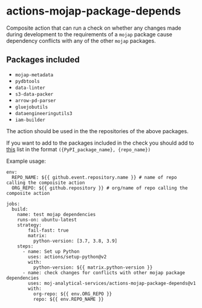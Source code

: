 # actions-mojap-package-depends

Composite action that can run a check on whether any changes made during development to the requirements of a `mojap` package cause dependency conflicts with any of the other `mojap` packages.

## Packages included

- `mojap-metadata`
- `pydbtools`
- `data-linter`
- `s3-data-packer`
- `arrow-pd-parser`
- `gluejobutils`
- `dataengineeringutils3`
- `iam-builder`

The action should be used in the the repositories of the above packages.

If you want to add to the packages included in the check you should add to [this](https://github.com/moj-analytical-services/actions-mojap-package-depends/blob/main/mojap_package_names.py#L18-L27) list in the format `({PyPI_package_name}, {repo_name})`

Example usage:

```
env:
  REPO_NAME: ${{ github.event.repository.name }} # name of repo calling the compoisite action
  ORG_REPO: ${{ github.repository }} # org/name of repo calling the composite action
  
jobs:
  build:
    name: test mojap dependencies
    runs-on: ubuntu-latest
    strategy:
        fail-fast: true
        matrix:
          python-version: [3.7, 3.8, 3.9]
    steps:
      - name: Set up Python
        uses: actions/setup-python@v2
        with:
          python-version: ${{ matrix.python-version }}
      - name: check changes for conflicts with other mojap package dependencies
        uses: moj-analytical-services/actions-mojap-package-depends@v1
        with:
          org-repo: ${{ env.ORG_REPO }}
          repo: ${{ env.REPO_NAME }}
```
